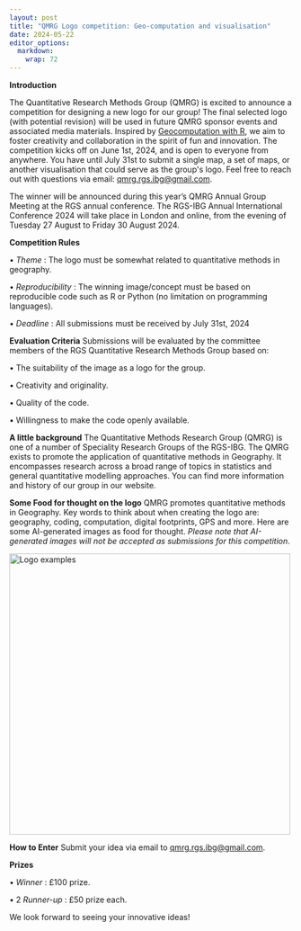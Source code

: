 ```yaml
---
layout: post
title: "QMRG Logo competition: Geo-computation and visualisation"
date: 2024-05-22
editor_options: 
  markdown: 
    wrap: 72
---
```


**Introduction**

The Quantitative Research Methods Group (QMRG) is excited to announce a
competition for designing a new logo for our group! The final selected
logo (with potential revision) will be used in future QMRG sponsor
events and associated media materials. Inspired by [Geocomputation with
R](https://geocompx.org/post/2023/map-cover-competition/), we aim to
foster creativity and collaboration in the spirit of fun and innovation.
The competition kicks off on June 1st, 2024, and is open to everyone
from anywhere. You have until July 31st to submit a single map, a set of
maps, or another visualisation that could serve as the group's logo.
Feel free to reach out with questions via email:
[qmrg.rgs.ibg@gmail.com](qmrg.rgs.ibg@gmail.com).

The winner will be announced during this year’s QMRG Annual Group
Meeting at the RGS annual conference. The RGS-IBG Annual International
Conference 2024 will take place in London and online, from the evening
of Tuesday 27 August to Friday 30 August 2024.

**Competition Rules**

• *Theme* : The logo must be somewhat related to quantitative methods in
geography.

• *Reproducibility* : The winning image/concept must be based on
reproducible code such as R or Python (no limitation on programming
languages).

• *Deadline* : All submissions must be received by July 31st, 2024

**Evaluation Criteria** Submissions will be evaluated by the committee
members of the RGS Quantitative Research Methods Group based on:

• The suitability of the image as a logo for the group.

• Creativity and originality.

• Quality of the code.

• Willingness to make the code openly available.

**A little background** The Quantitative Methods Research Group (QMRG)
is one of a number of Speciality Research Groups of the RGS-IBG. The
QMRG exists to promote the application of quantitative methods in
Geography. It encompasses research across a broad range of topics in
statistics and general quantitative modelling approaches. You can find
more information and history of our group in our website.

**Some Food for thought on the logo** QMRG promotes quantitative methods
in Geography. Key words to think about when creating the logo are:
geography, coding, computation, digital footprints, GPS and more. Here
are some AI-generated images as food for thought. *Please note that
AI-generated images will not be accepted as submissions for this
competition*.

<img src="/images/ai_logo.png" alt="Logo examples" width="500"/>

**How to Enter** Submit your idea via email to
[qmrg.rgs.ibg@gmail.com](qmrg.rgs.ibg@gmail.com).

**Prizes**

• *Winner* : £100 prize.

• 2 *Runner-up* : £50 prize each.

We look forward to seeing your innovative ideas!
